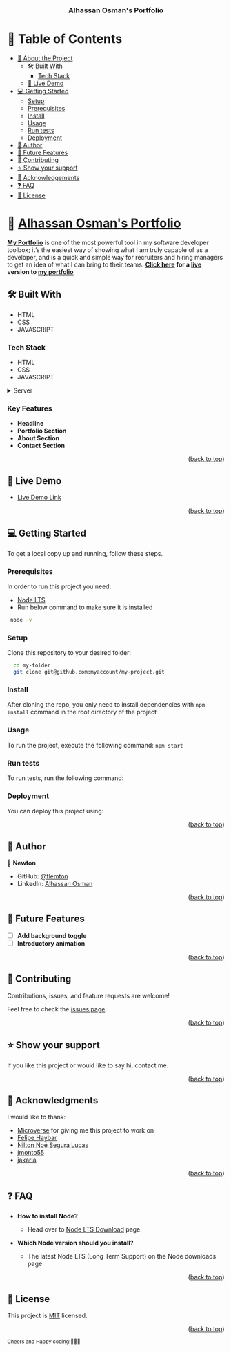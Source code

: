 <a name="readme-top"></a>

<div align="center">

  <h3><b>Alhassan Osman's Portfolio</b></h3>

</div>

<!-- TABLE OF CONTENTS -->

# 📗 Table of Contents

- [📖 About the Project](#about-project)
  - [🛠 Built With](#built-with)
    - [Tech Stack](#tech-stack)
  - [🚀 Live Demo](#live-demo)
- [💻 Getting Started](#getting-started)
  - [Setup](#setup)
  - [Prerequisites](#prerequisites)
  - [Install](#install)
  - [Usage](#usage)
  - [Run tests](#run-tests)
  - [Deployment](#triangular_flag_on_post-deployment)
- [👥 Author](#author)
- [🔭 Future Features](#future-features)
- [🤝 Contributing](#contributing)
- [⭐️ Show your support](#support)
- [🙏 Acknowledgements](#acknowledgements)
- [❓ FAQ](#faq)
- [📝 License](#license)

<!-- PROJECT DESCRIPTION -->

# 📖 [Alhassan Osman's Portfolio](https://flemton.github.io/my-portfolio/) <a name="about-project"></a>

**[My Portfolio](https://flemton.github.io/my-portfolio/)** is one of the most powerful tool in my software developer toolbox; it’s the easiest way of showing what I am truly capable of as a developer, and is a quick and simple way for recruiters and hiring managers to get an idea of what I can bring to their teams.
**[Click here](https://flemton.github.io/my-portfolio/) for a [live](https://flemton.github.io/my-portfolio/) version to [my portfolio](https://flemton.github.io/my-portfolio/)**

## 🛠 Built With <a name="built-with"></a>
- HTML
- CSS
- JAVASCRIPT

### Tech Stack <a name="tech-stack"></a>

* HTML
* CSS
* JAVASCRIPT

<details>
  <summary>Server</summary>
  <ul>
    <li><a href="https://expressjs.com/">Node.js</a></li>
  </ul>
</details>

<!-- Features -->

### Key Features <a name="key-features"></a>

- **Headline**
- **Portfolio Section**
- **About Section**
- **Contact Section**

<p align="right">(<a href="#readme-top">back to top</a>)</p>

<!-- LIVE DEMO -->

## 🚀 Live Demo <a name="live-demo"></a>

- [Live Demo Link](https://flemton.github.io/my-portfolio/)
<p align="right">(<a href="#readme-top">back to top</a>)</p>

<!-- GETTING STARTED -->

## 💻 Getting Started <a name="getting-started"></a>

To get a local copy up and running, follow these steps.

### Prerequisites

In order to run this project you need:
- [Node LTS](https://nodejs.org/en/download/)
- Run below command to make sure it is installed
```sh
 node -v
```


### Setup

Clone this repository to your desired folder:


```sh
  cd my-folder
  git clone git@github.com:myaccount/my-project.git
```

### Install

After cloning the repo, you only need to install dependencies with `npm install` command in the root directory of the project

### Usage

To run the project, execute the following command:
`npm start`

### Run tests

To run tests, run the following command:

<!--
Example command:

```sh
  bin/rails test test/models/article_test.rb
```
--->

### Deployment

You can deploy this project using:

<!--
Example:

```sh

```
 -->

<p align="right">(<a href="#readme-top">back to top</a>)</p>

<!-- AUTHOR -->

## 👥 Author <a name="author"></a>

👤 **Newton**

- GitHub: [@flemton](https://github.com/flemton)
- LinkedIn: [Alhassan Osman](https://www.linkedin.com/in/alhassan-o-83039a80/)

<p align="right">(<a href="#readme-top">back to top</a>)</p>

<!-- FUTURE FEATURES -->

## 🔭 Future Features <a name="future-features"></a>

- [ ] **Add background toggle**
- [ ] **Introductory animation**

<p align="right">(<a href="#readme-top">back to top</a>)</p>

<!-- CONTRIBUTING -->

## 🤝 Contributing <a name="contributing"></a>

Contributions, issues, and feature requests are welcome!

Feel free to check the [issues page](../../issues/).

<p align="right">(<a href="#readme-top">back to top</a>)</p>


<!-- SUPPORT -->

## ⭐️ Show your support <a name="support"></a>

If you like this project or would like to say hi, contact me.

<p align="right">(<a href="#readme-top">back to top</a>)</p>

<!-- ACKNOWLEDGEMENTS -->

## 🙏 Acknowledgments <a name="acknowledgements"></a>

I would like to thank:
- [Microverse](https://www.microverse.org/) for giving me this project to work on
- [Felipe Haybar](https://github.com/Feliverse)
- [Nilton Noé Segura Lucas](https://github.com/Nkaleth)
- [jmonto55](https://github.com/jmonto55)
- [jakaria](https://github.com/JakariaJishan)

<p align="right">(<a href="#readme-top">back to top</a>)</p>

<!-- FAQ (optional) -->

## ❓ FAQ <a name="faq"></a>

- **How to install Node?**

  - Head over to [Node LTS Download](https://nodejs.org/en/download/) page.

- **Which Node version should you install?**

  - The latest Node LTS (Long Term Support) on the Node downloads page

<p align="right">(<a href="#readme-top">back to top</a>)</p>

<!-- LICENSE -->

## 📝 License <a name="license"></a>

This project is [MIT](./LICENSE) licensed.


<p align="right">(<a href="#readme-top">back to top</a>)</p>


<sub> Cheers and Happy coding!👏👏👏 </sub>
